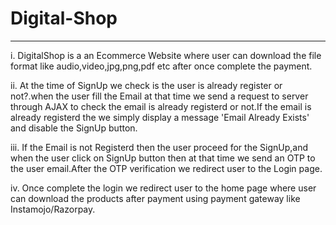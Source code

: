 # Digital-Shop
---------------------------------------------------------
i. DigitalShop is a an Ecommerce Website where user can download the file format like audio,video,jpg,png,pdf etc after once complete the payment.

ii. At the time of SignUp we check is the user is already register or not?.when the user fill the Email at that time we send a request to server through AJAX to check the email is already registerd or not.If the email is already registerd the we simply display a message 'Email Already Exists' and disable the SignUp button.

iii. If the Email is not Registerd then the user proceed for the SignUp,and when the user click on SignUp button then at that time we send an OTP to the user email.After the OTP verification we redirect user to the Login page.

iv. Once complete the login we redirect user to the home page where user can download the products after payment using payment gateway like Instamojo/Razorpay.
